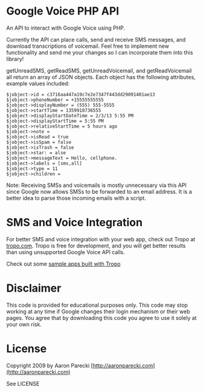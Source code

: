 Google Voice PHP API
====================

An API to interact with Google Voice using PHP.

Currently the API can place calls, send and receive SMS messages, and download
transcriptions of voicemail. Feel free to implement new functionality and send
me your changes so I can incorporate them into this library!

getUnreadSMS, getReadSMS, getUnreadVoicemail, and getReadVoicemail all return
an array of JSON objects. Each object has the following attributes, example
values included:

	$jobject->id = c3716aa447a19c7e2e7347f443dd29091401ae13
	$jobject->phoneNumber = +15555555555
	$jobject->displayNumber = (555) 555-5555
	$jobject->startTime = 1359918736555
	$jobject->displayStartDateTime = 2/3/13 5:55 PM
	$jobject->displayStartTime = 5:55 PM
	$jobject->relativeStartTime = 5 hours ago
	$jobject->note = 
	$jobject->isRead = true
	$jobject->isSpam = false
	$jobject->isTrash = false
	$jobject->star: = alse
	$jobject->messageText = Hello, cellphone.
	$jobject->labels = [sms,all]
	$jobject->type = 11
	$jobject->children = 

Note: Receiving SMSs and voicemails is mostly unnecessary via this API since
Google now allows SMSs to be forwarded to an email address. It is  a better
idea to parse those incoming emails with a script.

SMS and Voice Integration
=========================

For better SMS and voice integration with your web app, check out Tropo
at [tropo.com](http://tropo.com). Tropo is free for development, and you will
get better results than using unsupported Google Voice API calls. 

Check out some [sample apps built with Tropo](https://www.tropo.com/docs/scripting/tutorials.htm)

Disclaimer
==========

This code is provided for educational purposes only. This code may stop
working at any time if Google changes their login mechanism or their web
pages. You agree that by downloading this code you agree to use it solely
at your own risk.

License
=======

Copyright 2009 by Aaron Parecki
[http://aaronparecki.com](http://aaronparecki.com)

See LICENSE

